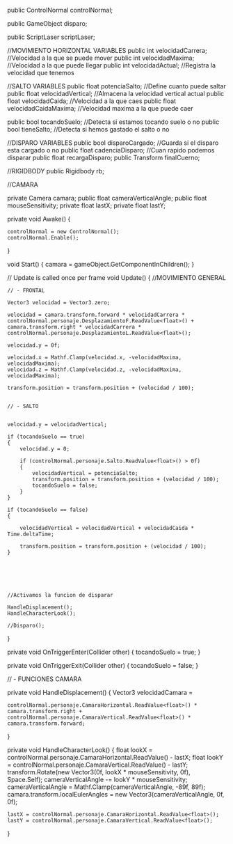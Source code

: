 public ControlNormal controlNormal;

public GameObject disparo;

public ScriptLaser scriptLaser;

//MOVIMIENTO HORIZONTAL VARIABLES
public int velocidadCarrera; //Velocidad a la que se puede mover
public int velocidadMaxima; //Velocidad a la que puede llegar
public int velocidadActual; //Registra la velocidad que tenemos

//SALTO VARIABLES
public float potenciaSalto; //Define cuanto puede saltar
public float velocidadVertical; //Almacena la velocidad vertical actual
public float velocidadCaida; //Velocidad a la que caes
public float velocidadCaidaMaxima; //Velocidad maxima a la que puede caer

public bool tocandoSuelo; //Detecta si estamos tocando suelo o no
public bool tieneSalto; //Detecta si hemos gastado el salto o no

//DISPARO VARIABLES
public bool disparoCargado; //Guarda si el disparo esta cargado o no
public float cadenciaDisparo; //Cuan rapido podemos disparar
public float recargaDisparo;
public Transform finalCuerno;

//RIGIDBODY
public Rigidbody rb;

//CAMARA

private Camera camara;
public float cameraVerticalAngle;
public float mouseSensitivity;
private float lastX;
private float lastY;




private void Awake()
{

    controlNormal = new ControlNormal();
    controlNormal.Enable();

}

void Start()
{
    camara = gameObject.GetComponentInChildren<Camera>();
}

// Update is called once per frame
void Update()
{
    //MOVIMIENTO GENERAL

    // - FRONTAL

    Vector3 velocidad = Vector3.zero;

    velocidad = camara.transform.forward * velocidadCarrera * controlNormal.personaje.DesplazamientoF.ReadValue<float>() +
    camara.transform.right * velocidadCarrera * controlNormal.personaje.DesplazamientoL.ReadValue<float>();

    velocidad.y = 0f;

    velocidad.x = Mathf.Clamp(velocidad.x, -velocidadMaxima, velocidadMaxima);
    velocidad.z = Mathf.Clamp(velocidad.z, -velocidadMaxima, velocidadMaxima);

    transform.position = transform.position + (velocidad / 100);


    // - SALTO


    velocidad.y = velocidadVertical;

    if (tocandoSuelo == true)
    {
        velocidad.y = 0;

        if (controlNormal.personaje.Salto.ReadValue<float>() > 0f)
        {
            velocidadVertical = potenciaSalto;
            transform.position = transform.position + (velocidad / 100);
            tocandoSuelo = false;
        }
    }

    if (tocandoSuelo == false)
    {

        velocidadVertical = velocidadVertical + velocidadCaida * Time.deltaTime;

        transform.position = transform.position + (velocidad / 100);
    }






    //Activamos la funcion de disparar

    HandleDisplacement();
    HandleCharacterLook();

    //Disparo();

    

}


private void OnTriggerEnter(Collider other)
{
    tocandoSuelo = true;
}

private void OnTriggerExit(Collider other)
{
    tocandoSuelo = false;
}

// - FUNCIONES CAMARA

private void HandleDisplacement()
{
    Vector3 velocidadCamara =

    controlNormal.personaje.CamaraHorizontal.ReadValue<float>() * camara.transform.right +
    controlNormal.personaje.CamaraVertical.ReadValue<float>() * camara.transform.forward;
}


private void HandleCharacterLook()
{
    float lookX = controlNormal.personaje.CamaraHorizontal.ReadValue<float>() - lastX;
    float lookY = controlNormal.personaje.CamaraVertical.ReadValue<float>() - lastY;
    transform.Rotate(new Vector3(0f, lookX * mouseSensitivity, 0f), Space.Self);
    cameraVerticalAngle -= lookY * mouseSensitivity;
    cameraVerticalAngle = Mathf.Clamp(cameraVerticalAngle, -89f, 89f);
    camara.transform.localEulerAngles = new Vector3(cameraVerticalAngle, 0f, 0f);

    lastX = controlNormal.personaje.CamaraHorizontal.ReadValue<float>();
    lastY = controlNormal.personaje.CamaraVertical.ReadValue<float>();

}
